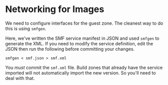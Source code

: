 # Networking for Images

We need to configure interfaces for the guest zone. The cleanest way to do
this is using `smfgen`.

Here, we've written the SMF service manifest in JSON and used `smfgen` to
generate the XML. If you need to modify the service definition, edit the
JSON then run the following before committing your changes.

    smfgen < smf.json > smf.xml

You *must* commit the `smf.xml` file. Build zones that already have the
service imported will not automatically import the new version. So you'll
need to deal with that.
